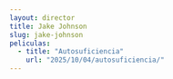 ```yaml
---
layout: director
title: Jake Johnson
slug: jake-johnson
peliculas:
  - title: "Autosuficiencia"
    url: "2025/10/04/autosuficiencia/"
---
```

